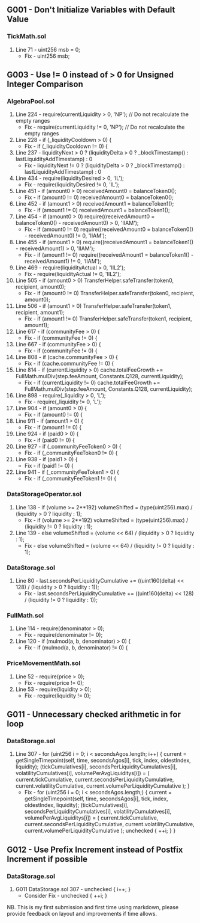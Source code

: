 ## G001 - Don't Initialize Variables with Default Value
### TickMath.sol
1. Line 71 - uint256 msb = 0;
    - Fix - uint256 msb;

## G003 - Use != 0 instead of > 0 for Unsigned Integer Comparison
### AlgebraPool.sol
1. Line 224 - require(currentLiquidity > 0, 'NP'); // Do not recalculate the empty ranges
    - Fix - require(currentLiquidity != 0, 'NP'); // Do not recalculate the empty ranges
2. Line 228 - if (_liquidityCooldown > 0) {
    - Fix - if (_liquidityCooldown != 0) {
3. Line 237 - liquidityNext > 0 ? (liquidityDelta > 0 ? _blockTimestamp() : lastLiquidityAddTimestamp) : 0
    - Fix - liquidityNext != 0 ? (liquidityDelta > 0 ? _blockTimestamp() : lastLiquidityAddTimestamp) : 0
4. Line 434 - require(liquidityDesired > 0, 'IL');
    - Fix - require(liquidityDesired != 0, 'IL');
5. Line 451 - if (amount0 > 0) receivedAmount0 = balanceToken0();
    - Fix - if (amount0 != 0) receivedAmount0 = balanceToken0();
6. Line 452 - if (amount1 > 0) receivedAmount1 = balanceToken1();
    - Fix - if (amount1 != 0) receivedAmount1 = balanceToken1();
7. Line 454 - if (amount0 > 0) require((receivedAmount0 = balanceToken0() - receivedAmount0) > 0, 'IIAM');
    - Fix - if (amount0 != 0) require((receivedAmount0 = balanceToken0() - receivedAmount0) != 0, 'IIAM');
8. Line 455 - if (amount1 > 0) require((receivedAmount1 = balanceToken1() - receivedAmount1) > 0, 'IIAM');
    - Fix - if (amount1 != 0) require((receivedAmount1 = balanceToken1() - receivedAmount1) != 0, 'IIAM');
9. Line 469 - require(liquidityActual > 0, 'IIL2');
    - Fix - require(liquidityActual != 0, 'IIL2');
10. Line 505 - if (amount0 > 0) TransferHelper.safeTransfer(token0, recipient, amount0);
    - Fix - if (amount0 != 0) TransferHelper.safeTransfer(token0, recipient, amount0);
11. Line 506 - if (amount1 > 0) TransferHelper.safeTransfer(token1, recipient, amount1);
    - Fix - if (amount1 != 0) TransferHelper.safeTransfer(token1, recipient, amount1);
12. Line 617 - if (communityFee > 0) { 
    - Fix - if (communityFee != 0) { 
13. Line 667 - if (communityFee > 0) { 
    - Fix - if (communityFee != 0) { 
14. Line 808 - if (cache.communityFee > 0) { 
    - Fix - if (cache.communityFee != 0) { 
15. Line 814 - if (currentLiquidity > 0) cache.totalFeeGrowth += FullMath.mulDiv(step.feeAmount, Constants.Q128, currentLiquidity);
    - Fix - if (currentLiquidity != 0) cache.totalFeeGrowth += FullMath.mulDiv(step.feeAmount, Constants.Q128, currentLiquidity);
16. Line 898 - require(_liquidity > 0, 'L');
    - Fix - require(_liquidity != 0, 'L');
17. Line 904 - if (amount0 > 0) {
    - Fix - if (amount0 != 0) {
18. Line 911 - if (amount1 > 0) {
    - Fix - if (amount1 != 0) {
19. Line 924 - if (paid0 > 0) {
    - Fix - if (paid0 != 0) {
20. Line 927 - if (_communityFeeToken0 > 0) {
    - Fix - if (_communityFeeToken0 != 0) {
21. Line 938 - if (paid1 > 0) {
    - Fix - if (paid1 != 0) {
22. Line 941 - if (_communityFeeToken1 > 0) {
    - Fix - if (_communityFeeToken1 != 0) {

### DataStorageOperator.sol
1. Line 138 - if (volume >= 2**192) volumeShifted = (type(uint256).max) / (liquidity > 0 ? liquidity : 1);
    - Fix - if (volume >= 2**192) volumeShifted = (type(uint256).max) / (liquidity != 0 ? liquidity : 1);
2. Line 139 - else volumeShifted = (volume << 64) / (liquidity > 0 ? liquidity : 1);
    - Fix - else volumeShifted = (volume << 64) / (liquidity != 0 ? liquidity : 1);

### DataStorage.sol
1. Line 80 - last.secondsPerLiquidityCumulative += ((uint160(delta) << 128) / (liquidity > 0 ? liquidity : 1));
    - Fix - last.secondsPerLiquidityCumulative += ((uint160(delta) << 128) / (liquidity != 0 ? liquidity : 1));

### FullMath.sol
1. Line 114 - require(denominator > 0);
    - Fix - require(denominator != 0);
2. Line 120 - if (mulmod(a, b, denominator) > 0) {
    - Fix - if (mulmod(a, b, denominator) != 0) {

### PriceMovementMath.sol
1. Line 52 - require(price > 0);
    - Fix - require(price != 0);
2. Line 53 - require(liquidity > 0);
    - Fix - require(liquidity != 0);

## G011 - Unnecessary checked arithmetic in for loop
### DataStorage.sol
1. Line 307 - 
    for (uint256 i = 0; i < secondsAgos.length; i++) {
        current = getSingleTimepoint(self, time, secondsAgos[i], tick, index, oldestIndex, liquidity);
        (tickCumulatives[i], secondsPerLiquidityCumulatives[i], volatilityCumulatives[i], volumePerAvgLiquiditys[i]) = (
            current.tickCumulative,
            current.secondsPerLiquidityCumulative,
            current.volatilityCumulative,
            current.volumePerLiquidityCumulative
        );
    }
    - Fix -
    for (uint256 i = 0; i < secondsAgos.length;) {
        current = getSingleTimepoint(self, time, secondsAgos[i], tick, index, oldestIndex, liquidity);
        (tickCumulatives[i], secondsPerLiquidityCumulatives[i], volatilityCumulatives[i], volumePerAvgLiquiditys[i]) = (
            current.tickCumulative,
            current.secondsPerLiquidityCumulative,
            current.volatilityCumulative,
            current.volumePerLiquidityCumulative
        );
        unchecked { ++i; }
    } 

## G012 - Use Prefix Increment instead of Postfix Increment if possible
### DataStorage.sol
1. G011 DataStorage.sol 307 - unchecked { i++; }
    - Consider Fix - unchecked { ++i; }

NB. This is my first submission and first time using markdown, please provide feedback on layout and improvements if time allows.
